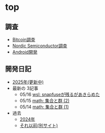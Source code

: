# top

## 調査

* [Bitcoin調査](bitcoin/index.md)
* [Nordic Semiconductor調査](nrf/index.md)
* [Android開発](android/index.md)

## 開発日記


* [2025年(更新中)](devwork2025.md)
* 最新の 3記事
  * 05/16 [wsl: snapfuseが残るがあきらめた](2025/05/20250516-wsl.md)
  * 05/15 [math: 集合と群 (2)](2025/05/20250515-math.md)
  * 05/14 [math: 集合と群 (1)](2025/05/20250514-math.md)
* 過去
  * [2024年](devwork2024.md)
  * [それ以前(別サイト)](https://hiro99ma.blogspot.com/)
